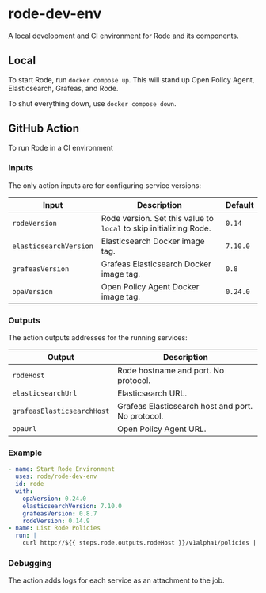 # rode-dev-env

A local development and CI environment for Rode and its components.  

## Local

To start Rode, run `docker compose up`. This will stand up Open Policy Agent, Elasticsearch, Grafeas, and Rode.

To shut everything down, use `docker compose down`.

## GitHub Action

To run Rode in a CI environment

### Inputs

The only action inputs are for configuring service versions:

| Input                  | Description                                                         | Default  |
|------------------------|---------------------------------------------------------------------|----------|
| `rodeVersion`          | Rode version. Set this value to `local` to skip initializing Rode.  | `0.14`   |
| `elasticsearchVersion` | Elasticsearch Docker image tag.                                     | `7.10.0` |
| `grafeasVersion`       | Grafeas Elasticsearch Docker image tag.                             | `0.8`    |
| `opaVersion`           | Open Policy Agent Docker image tag.                                 | `0.24.0` |

### Outputs

The action outputs addresses for the running services:

| Output                     | Description                                       |
|----------------------------|---------------------------------------------------|
| `rodeHost`                 | Rode hostname and port. No protocol.              |
| `elasticsearchUrl`         | Elasticsearch URL.                                |
| `grafeasElasticsearchHost` | Grafeas Elasticsearch host and port. No protocol. |
| `opaUrl`                   | Open Policy Agent URL.                            |


### Example

```yaml
- name: Start Rode Environment
  uses: rode/rode-dev-env
  id: rode
  with:
    opaVersion: 0.24.0
    elasticsearchVersion: 7.10.0
    grafeasVersion: 0.8.7
    rodeVersion: 0.14.9
- name: List Rode Policies
  run: |
    curl http://${{ steps.rode.outputs.rodeHost }}/v1alpha1/policies | jq
```

### Debugging

The action adds logs for each service as an attachment to the job. 
